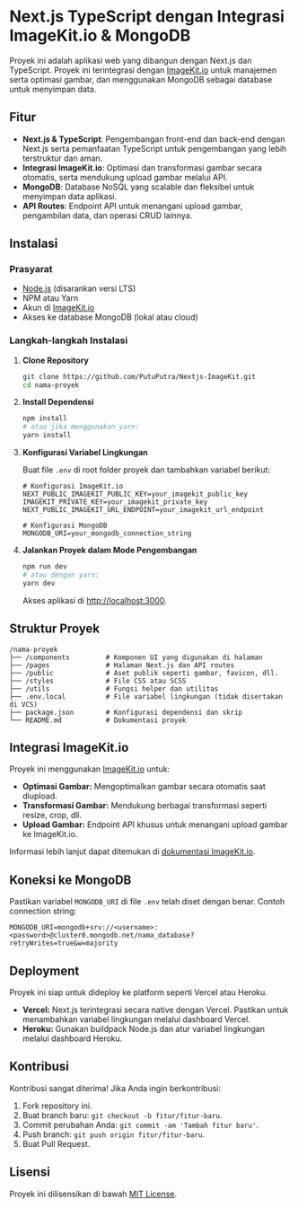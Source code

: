 <!-- # NextJS-Challenge (Next.js Project)

## NDL

### Setup Project: Tema Aplikasi

REQUIREMENTS:

- NEXTJS APP ROUTER LATEST VERSION
- SHADCN UI COMPONENT
- IMAGEKIT.IO imagecloud - https://imagekit.io/docs/integration/nextjs

Silahkan kerjakan task ini dari project aplikasi kamu:

- [ ] Halaman auth
  - [ ] Register
  - [ ] Login
  - [ ] Middleware
- [ ] Halaman home
  - [ ] Komponen Banner
  - [ ] Komponen Detail info Ecommerce
  - [ ] Komponen Featured Product (50-10 product)
- [ ] Halaman Menambah Product
- [ ] Pastikan Data Gambar Tersimpan di ImageKIT -->

# Next.js TypeScript dengan Integrasi ImageKit.io & MongoDB

Proyek ini adalah aplikasi web yang dibangun dengan Next.js dan TypeScript. Proyek ini terintegrasi dengan [ImageKit.io](https://imagekit.io) untuk manajemen serta optimasi gambar, dan menggunakan MongoDB sebagai database untuk menyimpan data.

## Fitur

- **Next.js & TypeScript**: Pengembangan front-end dan back-end dengan Next.js serta pemanfaatan TypeScript untuk pengembangan yang lebih terstruktur dan aman.
- **Integrasi ImageKit.io**: Optimasi dan transformasi gambar secara otomatis, serta mendukung upload gambar melalui API.
- **MongoDB**: Database NoSQL yang scalable dan fleksibel untuk menyimpan data aplikasi.
- **API Routes**: Endpoint API untuk menangani upload gambar, pengambilan data, dan operasi CRUD lainnya.

## Instalasi

### Prasyarat

- [Node.js](https://nodejs.org) (disarankan versi LTS)
- NPM atau Yarn
- Akun di [ImageKit.io](https://imagekit.io)
- Akses ke database MongoDB (lokal atau cloud)

### Langkah-langkah Instalasi

1. **Clone Repository**

   ```bash
   git clone https://github.com/PutuPutra/Nextjs-ImageKit.git
   cd nama-proyek
   ```

2. **Install Dependensi**

   ```bash
   npm install
   # atau jika menggunakan yarn:
   yarn install
   ```

3. **Konfigurasi Variabel Lingkungan**

   Buat file `.env` di root folder proyek dan tambahkan variabel berikut:

   ```env
   # Konfigurasi ImageKit.io
   NEXT_PUBLIC_IMAGEKIT_PUBLIC_KEY=your_imagekit_public_key
   IMAGEKIT_PRIVATE_KEY=your_imagekit_private_key
   NEXT_PUBLIC_IMAGEKIT_URL_ENDPOINT=your_imagekit_url_endpoint

   # Konfigurasi MongoDB
   MONGODB_URI=your_mongodb_connection_string
   ```

4. **Jalankan Proyek dalam Mode Pengembangan**

   ```bash
   npm run dev
   # atau dengan yarn:
   yarn dev
   ```

   Akses aplikasi di [http://localhost:3000](http://localhost:3000).

## Struktur Proyek

```plaintext
/nama-proyek
├── /components         # Komponen UI yang digunakan di halaman
├── /pages              # Halaman Next.js dan API routes
├── /public             # Aset publik seperti gambar, favicon, dll.
├── /styles             # File CSS atau SCSS
├── /utils              # Fungsi helper dan utilitas
├── .env.local          # File variabel lingkungan (tidak disertakan di VCS)
├── package.json        # Konfigurasi dependensi dan skrip
└── README.md           # Dokumentasi proyek
```

## Integrasi ImageKit.io

Proyek ini menggunakan [ImageKit.io](https://imagekit.io) untuk:

- **Optimasi Gambar:** Mengoptimalkan gambar secara otomatis saat diupload.
- **Transformasi Gambar:** Mendukung berbagai transformasi seperti resize, crop, dll.
- **Upload Gambar:** Endpoint API khusus untuk menangani upload gambar ke ImageKit.io.

Informasi lebih lanjut dapat ditemukan di [dokumentasi ImageKit.io](https://docs.imagekit.io).

## Koneksi ke MongoDB

Pastikan variabel `MONGODB_URI` di file `.env` telah diset dengan benar. Contoh connection string:

```env
MONGODB_URI=mongodb+srv://<username>:<password>@cluster0.mongodb.net/nama_database?retryWrites=true&w=majority
```

## Deployment

Proyek ini siap untuk dideploy ke platform seperti Vercel atau Heroku.

- **Vercel:** Next.js terintegrasi secara native dengan Vercel. Pastikan untuk menambahkan variabel lingkungan melalui dashboard Vercel.
- **Heroku:** Gunakan buildpack Node.js dan atur variabel lingkungan melalui dashboard Heroku.

## Kontribusi

Kontribusi sangat diterima! Jika Anda ingin berkontribusi:

1. Fork repository ini.
2. Buat branch baru: `git checkout -b fitur/fitur-baru`.
3. Commit perubahan Anda: `git commit -am 'Tambah fitur baru'`.
4. Push branch: `git push origin fitur/fitur-baru`.
5. Buat Pull Request.

## Lisensi

Proyek ini dilisensikan di bawah [MIT License](LICENSE).
